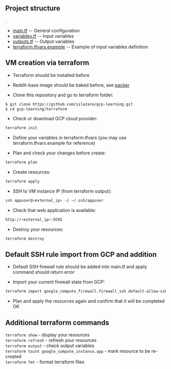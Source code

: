 ## Project structure
.
 * [main.tf](./main.tf) -- General configuration
 * [variables.tf](./variables.tf) -- Input variables
 * [outputs.tf](./outputs.tf) -- Output variables
 * [terraform.tfvars.example](./terraform.tfvars.example) -- Example of input variables definition

## VM creation via terraform

- Terraform should be installed before
- Reddit-base image should be baked before, see [packer](./packer)

- Clone this repository and go to terraform folder:
```sh
$ git clone https://github.com/silazare/gcp-learning.git
$ cd gcp-learning/terraform
```

- Check or download GCP cloud provider:
```sh
terraform init
```

- Define your variables in terraform.tfvars (you may use terraform.tfvars.example for reference)

- Plan and check your changes before create:
```sh
terraform plan
```

- Create resources:
```sh
terraform apply
```

- SSH to VM instance IP (from terraform output):
```sh
ssh appuser@<external_ip> -i ~/.ssh/appuser
```

- Check that web application is available:
```sh
http://<external_ip>:9292
```

- Destroy your resources:
```sh
terraform destroy
```

## Default SSH rule import from GCP and addition

- Default SSH firewall rule should be added into main.tf and apply command should return error

- Import your current firewall state from GCP:
```sh
terraform import google_compute_firewall.firewall_ssh default-allow-ssh
```

- Plan and apply the resources again and confirm that it will be completed OK

## Additional terraform commands

`terraform show` - display your resources  
`terraform refresh` - refresh your resources  
`terraform output` - check output variables  
`terraform taint google_compute_instance.app` - mark resource to be re-created  
`terraform fmt` - format terraform files
